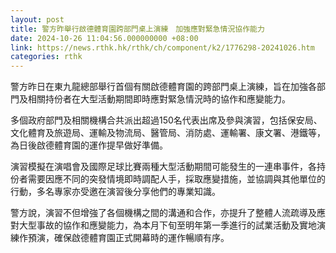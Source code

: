 ```yaml
---
layout: post
title: 警方昨舉行啟德體育園跨部門桌上演練　加強應對緊急情況協作能力
date: 2024-10-26 11:04:56.000000000 +08:00
link: https://news.rthk.hk/rthk/ch/component/k2/1776298-20241026.htm
categories: rthk
---
```


警方昨日在東九龍總部舉行首個有關啟德體育園的跨部門桌上演練，旨在加強各部門及相關持份者在大型活動期間即時應對緊急情況時的協作和應變能力。

多個政府部門及相關機構合共派出超過150名代表出席及參與演習，包括保安局、文化體育及旅遊局、運輸及物流局、醫管局、消防處、運輸署、康文署、港鐵等，為日後啟德體育園的運作提早做好準備。

演習模擬在演唱會及國際足球比賽兩種大型活動期間可能發生的一連串事件，各持份者需要因應不同的突發情境即時調配人手，採取應變措施，並協調與其他單位的行動，多名專家亦受邀在演習後分享他們的專業知識。

警方說，演習不但增強了各個機構之間的溝通和合作，亦提升了整體人流疏導及應對大型事故的協作和應變能力，為本月下旬至明年第一季進行的試業活動及實地演練作預演，確保啟德體育園正式開幕時的運作暢順有序。
